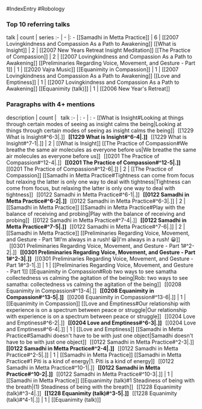 #IndexEntry #Robology

### Top 10 referring talks
talk | count | series
:- | - |: -
[[Samadhi in Metta Practice]] | 6 | [[2007 Lovingkindness and Compassion As a Path to Awakening]]
[[What is Insight]] | 2 | [[2007 New Years Retreat Insight Meditation]]
[[The Practice of Compassion]] | 2 | [[2007 Lovingkindness and Compassion As a Path to Awakening]]
[[Preliminaries Regarding Voice, Movement, and Gesture - Part 1]] | 1 | [[2020 Vajra Music]]
[[Equanimity in Compassion]] | 1 | [[2007 Lovingkindness and Compassion As a Path to Awakening]]
[[Love and Emptiness]] | 1 | [[2007 Lovingkindness and Compassion As a Path to Awakening]]
[[Equanimity (talk)]] | 1 | [[2006 New Year's Retreat]]

### Paragraphs with 4+ mentions
description | count | &nbsp;&nbsp;talk
:- | : - | : -
[[What is Insight#Looking at things through certain modes of seeing as insight calms the being\|Looking at things through certain modes of seeing as insight calms the being]] &nbsp;&nbsp;[[1229 What is Insight#^6-3\|.]] &nbsp; **[[1229 What is Insight#^6-4\|.]]** &nbsp; [[1229 What is Insight#^7-1\|.]] | 2 | [[What is Insight]]
[[The Practice of Compassion#We breathe the same air molecules as everyone before us\|We breathe the same air molecules as everyone before us]] &nbsp;&nbsp;[[0201 The Practice of Compassion#^12-4\|.]] &nbsp; **[[0201 The Practice of Compassion#^12-5\|.]]** &nbsp; [[0201 The Practice of Compassion#^12-6\|.]] | 2 | [[The Practice of Compassion]]
[[Samadhi in Metta Practice#Tightness can come from focus but relaxing the latter is only one way to deal with tightness\|Tightness can come from focus, but relaxing the latter is only one way to deal with tightness]] &nbsp;&nbsp;[[0122 Samadhi in Metta Practice#^6-1\|.]] &nbsp; **[[0122 Samadhi in Metta Practice#^6-2\|.]]** &nbsp; [[0122 Samadhi in Metta Practice#^6-3\|.]] | 2 | [[Samadhi in Metta Practice]]
[[Samadhi in Metta Practice#Play with the balance of receiving and probing\|Play with the balance of receiving and probing]] &nbsp;&nbsp;[[0122 Samadhi in Metta Practice#^7-4\|.]] &nbsp; **[[0122 Samadhi in Metta Practice#^7-5\|.]]** &nbsp; [[0122 Samadhi in Metta Practice#^7-6\|.]] | 2 | [[Samadhi in Metta Practice]]
[[Preliminaries Regarding Voice, Movement, and Gesture - Part 1#I'm always in a rush! 😀\|I'm always in a rush! 😀]] &nbsp;&nbsp;[[0301 Preliminaries Regarding Voice, Movement, and Gesture - Part 1#^2-2\|.]] &nbsp; **[[0301 Preliminaries Regarding Voice, Movement, and Gesture - Part 1#^2-3\|.]]** &nbsp; [[0301 Preliminaries Regarding Voice, Movement, and Gesture - Part 1#^3-1\|.]] | 1 | [[Preliminaries Regarding Voice, Movement, and Gesture - Part 1]]
[[Equanimity in Compassion#Rob two ways to see samatha collectedness vs calming the agitation of the being\|Rob: two ways to see samatha: collectedness vs calming the agitation of the being]] &nbsp;&nbsp;[[0208 Equanimity in Compassion#^13-4\|.]] &nbsp; **[[0208 Equanimity in Compassion#^13-5\|.]]** &nbsp; [[0208 Equanimity in Compassion#^13-6\|.]] | 1 | [[Equanimity in Compassion]]
[[Love and Emptiness#Our relationship with experience is on a spectrum between peace or struggle\|Our relationship with experience is on a spectrum between peace or struggle]] &nbsp;&nbsp;[[0204 Love and Emptiness#^6-2\|.]] &nbsp; **[[0204 Love and Emptiness#^6-3\|.]]** &nbsp; [[0204 Love and Emptiness#^6-4\|.]] | 1 | [[Love and Emptiness]]
[[Samadhi in Metta Practice#Samadhi doesn't have to be with just one object\|Samadhi doesn't have to be with just one object]] &nbsp;&nbsp;[[0122 Samadhi in Metta Practice#^2-3\|.]] &nbsp; **[[0122 Samadhi in Metta Practice#^2-4\|.]]** &nbsp; [[0122 Samadhi in Metta Practice#^2-5\|.]] | 1 | [[Samadhi in Metta Practice]]
[[Samadhi in Metta Practice#1 Piti is a kind of energy\|1. Piti is a kind of energy]] &nbsp;&nbsp;[[0122 Samadhi in Metta Practice#^10-1\|.]] &nbsp; **[[0122 Samadhi in Metta Practice#^10-2\|.]]** &nbsp; [[0122 Samadhi in Metta Practice#^10-3\|.]] | 1 | [[Samadhi in Metta Practice]]
[[Equanimity (talk)#1 Steadiness of being with the breath\|(1) Steadiness of being with the breath]] &nbsp;&nbsp;[[1228 Equanimity (talk)#^3-4\|.]] &nbsp; **[[1228 Equanimity (talk)#^3-5\|.]]** &nbsp; [[1228 Equanimity (talk)#^4-1\|.]] | 1 | [[Equanimity (talk)]]

